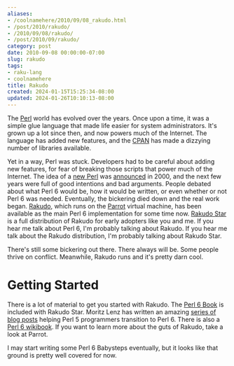```yaml
---
aliases:
- /coolnamehere/2010/09/08_rakudo.html
- /post/2010/rakudo/
- /2010/09/08/rakudo/
- /post/2010/09/rakudo/
category: post
date: 2010-09-08 00:00:00-07:00
slug: rakudo
tags:
- raku-lang
- coolnamehere
title: Rakudo
created: 2024-01-15T15:25:34-08:00
updated: 2024-01-26T10:10:13-08:00
---
```


The [Perl](../../../card/Perl.md) world has evolved over the years. Once upon a time, it was a simple glue language that made life easier for system administrators. It's grown up a lot since then, and now powers much of the Internet. The language has added new features, and the [CPAN](http://cpan.org) has made a dizzying number of libraries available.

<!--more-->

Yet in a way, Perl was stuck. Developers had to be careful about adding new features, for fear of breaking those scripts that power much of the Internet. The idea of a [new Perl](../../../card/Raku.md) was [announced](http://www.perl.com/pub/2000/07/perl6.html) in 2000, and the next few years were full of good intentions and bad arguments. People debated about what Perl 6 would be, how it would be written, or even whether or not Perl 6 was needed. Eventually, the bickering died down and the real work began. [Rakudo](http://rakudo.org), which runs on the [Parrot](../../../card/Parrot.md) virtual machine, has been available as the main Perl 6 implementation for some time now. [Rakudo Star](http://github.com/rakudo/star) is a full distribution of Rakudo for early adopters like you and me. If you hear me talk about Perl 6, I'm probably talking about Rakudo. If you hear me talk about the Rakudo distribution, I'm probably talking about Rakudo Star.

There's still some bickering out there. There always will be. Some people thrive on conflict. Meanwhile, Rakudo runs and it's pretty darn cool.

# Getting Started

There is a lot of material to get you started with Rakudo. The [Perl 6 Book](http://github.com/perl6/book) is included with Rakudo Star. Moritz Lenz has written an amazing [series of blog posts](http://perlgeek.de/en/article/5-to-6) helping Perl 5 programmers transition to Perl 6. There is also a [Perl 6 wikibook](http://en.wikibooks.org/wiki/Perl_6_Programming). If you want to learn more about the guts of Rakudo, take a look at Parrot.

I may start writing some Perl 6 Babysteps eventually, but it looks like that ground is pretty well covered for now.
